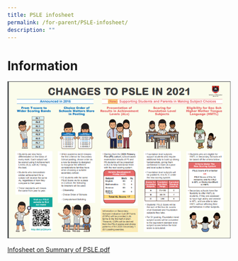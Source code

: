 ```yaml
---
title: PSLE infosheet
permalink: /for-parent/PSLE-infosheet/
description: ""
---
```

Information
==============

![](/images/PSLE%202021.png)

[Infosheet on Summary of PSLE.pdf](/files/Infosheet%20on%20Summary%20of%20PSLE%20Announcement.pdf)